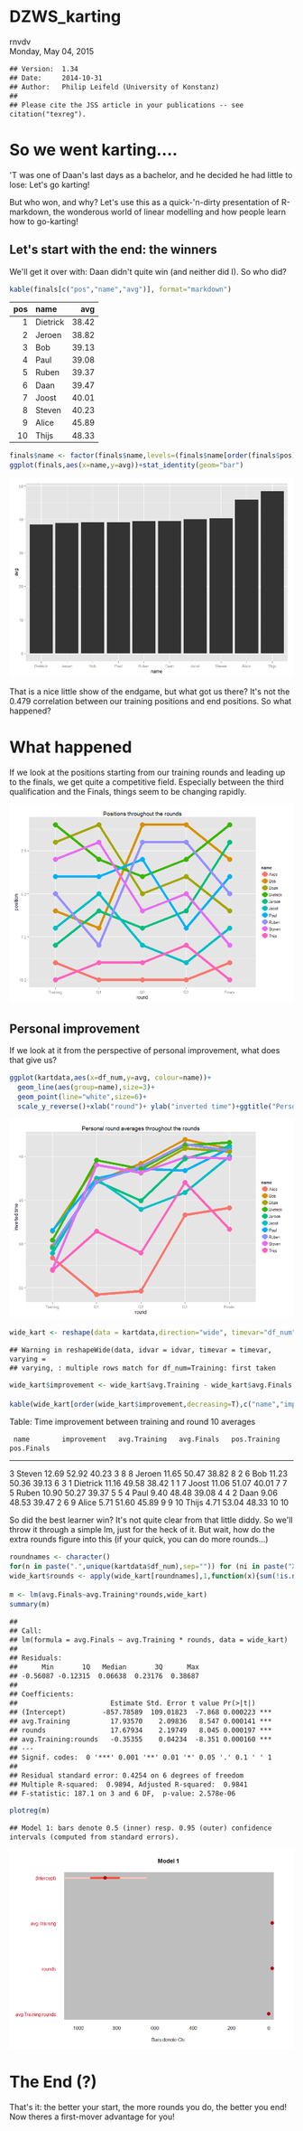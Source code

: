 # DZWS_karting
rnvdv  
Monday, May 04, 2015  


```
## Version:  1.34
## Date:     2014-10-31
## Author:   Philip Leifeld (University of Konstanz)
## 
## Please cite the JSS article in your publications -- see citation("texreg").
```


# So we went karting....

'T was one of Daan's last days as a bachelor, and he decided he had little to lose: Let's go karting!

But who won, and why? Let's use this as a quick-'n-dirty presentation of R-markdown, the wonderous world of linear modelling and how people learn how to go-karting!

## Let's start with the end: the winners

We'll get it over with: Daan didn't quite win (and neither did I). So who did?


```r
kable(finals[c("pos","name","avg")], format="markdown")
```



| pos|name     |   avg|
|---:|:--------|-----:|
|   1|Dietrick | 38.42|
|   2|Jeroen   | 38.82|
|   3|Bob      | 39.13|
|   4|Paul     | 39.08|
|   5|Ruben    | 39.37|
|   6|Daan     | 39.47|
|   7|Joost    | 40.01|
|   8|Steven   | 40.23|
|   9|Alice    | 45.89|
|  10|Thijs    | 48.33|

```r
finals$name <- factor(finals$name,levels=(finals$name[order(finals$pos)]),ordered = T,)
ggplot(finals,aes(x=name,y=avg))+stat_identity(geom="bar")
```

![](karting_analysis_files/figure-html/unnamed-chunk-2-1.png) 

That is a nice little show of the endgame, but what got us there? It's not the 0.479 correlation between our training positions and end positions. So what happened?

# What happened

If we look at the positions starting from our training rounds and leading up to the finals, we get quite a competitive field. Especially between the third qualification and the Finals, things seem to be changing rapidly. 

![](karting_analysis_files/figure-html/unnamed-chunk-3-1.png) 

## Personal improvement

If we look at it from the perspective of personal improvement, what does that give us?


```r
ggplot(kartdata,aes(x=df_num,y=avg, colour=name))+
  geom_line(aes(group=name),size=3)+
  geom_point(line="white",size=6)+
  scale_y_reverse()+xlab("round")+ ylab("inverted time")+ggtitle("Personal round averages throughout the rounds")
```

![](karting_analysis_files/figure-html/unnamed-chunk-4-1.png) 

```r
wide_kart <- reshape(data = kartdata,direction="wide", timevar="df_num",idvar="name")
```

```
## Warning in reshapeWide(data, idvar = idvar, timevar = timevar, varying =
## varying, : multiple rows match for df_num=Training: first taken
```

```r
wide_kart$improvement <- wide_kart$avg.Training - wide_kart$avg.Finals

kable(wide_kart[order(wide_kart$improvement,decreasing=T),c("name","improvement","avg.Training" ,"avg.Finals","pos.Training","pos.Finals")],caption = "Time improvement between training and round 10 averages")
```



Table: Time improvement between training and round 10 averages

     name        improvement   avg.Training   avg.Finals   pos.Training   pos.Finals
---  ---------  ------------  -------------  -----------  -------------  -----------
3    Steven            12.69          52.92        40.23              3            8
8    Jeroen            11.65          50.47        38.82              8            2
6    Bob               11.23          50.36        39.13              6            3
1    Dietrick          11.16          49.58        38.42              1            1
7    Joost             11.06          51.07        40.01              7            7
5    Ruben             10.90          50.27        39.37              5            5
4    Paul               9.40          48.48        39.08              4            4
2    Daan               9.06          48.53        39.47              2            6
9    Alice              5.71          51.60        45.89              9            9
10   Thijs              4.71          53.04        48.33             10           10

So did the best learner win? It's not quite clear from that little diddy. So we'll throw it through a simple lm, just for the heck of it. But wait, how do the extra rounds figure into this (if your quick, you can do more rounds...)


```r
roundnames <- character()
for(n in paste(".",unique(kartdata$df_num),sep="")) for (ni in paste("X",1:15,n,sep="")) if (ni %in% names(wide_kart)) roundnames <- c(roundnames,ni)
wide_kart$rounds <- apply(wide_kart[roundnames],1,function(x){sum(!is.na(x))})

m <- lm(avg.Finals~avg.Training*rounds,wide_kart)
summary(m)
```

```
## 
## Call:
## lm(formula = avg.Finals ~ avg.Training * rounds, data = wide_kart)
## 
## Residuals:
##      Min       1Q   Median       3Q      Max 
## -0.56087 -0.12315  0.06638  0.23176  0.38687 
## 
## Coefficients:
##                       Estimate Std. Error t value Pr(>|t|)    
## (Intercept)         -857.78589  109.01823  -7.868 0.000223 ***
## avg.Training          17.93570    2.09836   8.547 0.000141 ***
## rounds                17.67934    2.19749   8.045 0.000197 ***
## avg.Training:rounds   -0.35355    0.04234  -8.351 0.000160 ***
## ---
## Signif. codes:  0 '***' 0.001 '**' 0.01 '*' 0.05 '.' 0.1 ' ' 1
## 
## Residual standard error: 0.4254 on 6 degrees of freedom
## Multiple R-squared:  0.9894,	Adjusted R-squared:  0.9841 
## F-statistic: 187.1 on 3 and 6 DF,  p-value: 2.578e-06
```

```r
plotreg(m)
```

```
## Model 1: bars denote 0.5 (inner) resp. 0.95 (outer) confidence intervals (computed from standard errors).
```

![](karting_analysis_files/figure-html/unnamed-chunk-5-1.png) 

# The End (?)

That's it: the better your start, the more rounds you do, the better you end! 
Now theres a first-mover advantage for you!
